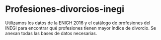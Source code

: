 # Profesiones-divorcios-inegi
Utilizamos los datos de la ENIGH 2016  y el catálogo de profesiones del INEGI para encontrar qué profesiones tienen mayor índice de divorcio. Se anexan todas las bases de datos necesarias.
